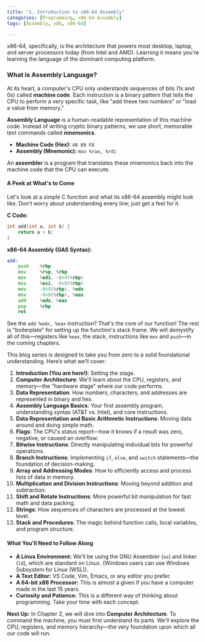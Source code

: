 ```yaml
---
title: "1. Introduction to x86-64 Assembly"
categories: [Programming, x86-64 Assembly]
tags: [Assembly, x86, x86-64]

---
```



x86-64, specifically, is the architecture that powers most desktop, laptop, and server processors today (from Intel and AMD). Learning it means you're learning the language of the dominant computing platform.

### **What is Assembly Language?**

At its heart, a computer's CPU only understands sequences of bits (1s and 0s) called **machine code**. Each instruction is a binary pattern that tells the CPU to perform a very specific task, like "add these two numbers" or "load a value from memory."

**Assembly Language** is a human-readable representation of this machine code. Instead of writing cryptic binary patterns, we use short, memorable text commands called **mnemonics**.

- **Machine Code (Hex):** `48 89 F8`
- **Assembly (Mnemonic):** `mov %rax, %rdi`    

An **assembler** is a program that translates these mnemonics back into the machine code that the CPU can execute.


#### **A Peek at What's to Come**

Let's look at a simple C function and what its x86-64 assembly might look like. Don't worry about understanding every line; just get a feel for it.

**C Code:**

```c
int add(int a, int b) {
    return a + b;
}
```

**x86-64 Assembly (GAS Syntax):**

```asm
add:
    push    %rbp
    mov     %rsp, %rbp
    mov     %edi, -0x4(%rbp)
    mov     %esi, -0x8(%rbp)
    mov     -0x4(%rbp), %edx
    mov     -0x8(%rbp), %eax
    add     %edx, %eax
    pop     %rbp
    ret
```

See the `add %edx, %eax` instruction? That's the core of our function! The rest is "boilerplate" for setting up the function's stack frame. We will demystify all of this—registers like `%eax`, the stack, instructions like `mov` and `push`—in the coming chapters.


This blog series is designed to take you from zero to a solid foundational understanding. Here’s what we’ll cover:

1. **Introduction (You are here!)**: Setting the stage.
2. **Computer Architecture**: We'll learn about the CPU, registers, and memory—the "hardware stage" where our code performs.
3. **Data Representation**: How numbers, characters, and addresses are represented in binary and hex.
4. **Assembly Language Basics**: Your first assembly program, understanding syntax (AT&T vs. Intel), and core instructions.
5. **Data Representation and Basic Arithmetic Instructions**: Moving data around and doing simple math.
6. **Flags**: The CPU's status report—how it knows if a result was zero, negative, or caused an overflow.
7. **Bitwise Instructions**: Directly manipulating individual bits for powerful operations.
8. **Branch Instructions**: Implementing `if`, `else`, and `switch` statements—the foundation of decision-making.
9. **Array and Addressing Modes**: How to efficiently access and process lists of data in memory.
10. **Multiplication and Division Instructions**: Moving beyond addition and subtraction.
11. **Shift and Rotate Instructions**: More powerful bit manipulation for fast math and data packing.
12. **Strings**: How sequences of characters are processed at the lowest level.
13. **Stack and Procedures**: The magic behind function calls, local variables, and program structure.


#### **What You'll Need to Follow Along**

- **A Linux Environment:** We'll be using the GNU Assembler (`as`) and linker (`ld`), which are standard on Linux. (Windows users can use Windows Subsystem for Linux (WSL)).
- **A Text Editor:** VS Code, Vim, Emacs, or any editor you prefer.
- **A 64-bit x86 Processor:** This is almost a given if you have a computer made in the last 15 years.
- **Curiosity and Patience:** This is a different way of thinking about programming. Take your time with each concept.


**Next Up:** In Chapter 2, we will dive into **Computer Architecture**. To command the machine, you must first understand its parts. We'll explore the CPU, registers, and memory hierarchy—the very foundation upon which all our code will run.

